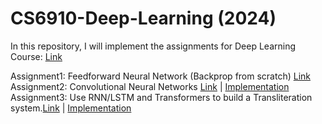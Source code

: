# CS6910-Deep-Learning (2024)
In this repository, I will implement the assignments for Deep Learning Course: [Link](https://www.cse.iitm.ac.in/~miteshk/CS6910.html)

Assignment1: Feedforward Neural Network (Backprop from scratch) [Link](https://wandb.ai/cs6910_2024_mk/A1/reports/CS6910-Assignment-1--Vmlldzo2ODQ1ODYy) \
Assignment2: Convolutional Neural Networks [Link](https://wandb.ai/miteshk/assignments/reports/Assignment-2--Vmlldzo0NjA1MTU) | [Implementation](https://github.com/arjun-gangwar/CS6910-Assignment2) \
Assignment3: Use RNN/LSTM and Transformers to build a Transliteration system.[Link](https://wandb.ai/cs6910-dl-assignments/assignment%203/reports/Assignment-3--Vmlldzo3NTUwNzY4?accessToken=cb5ahfcp8eisq1oe6ixumae10ttzpp16rtdbtsfm30le7l9zgdqko388iasvrh93) | [Implementation](https://github.com/arjun-gangwar/CS6910-Assignment3)

